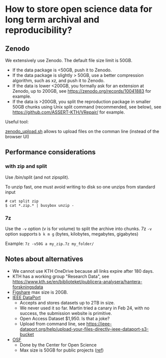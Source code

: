 # How to store open science data for long term archival and reproducibility?

## Zenodo

We extensively use Zenodo. The default file size limit is 50GB. 

* If the data package is <50GB, push it to Zenodo.
* If the data package is slightly > 50GB, use a better compression algorithm, such as xz, and push it to Zenodo.
* If the data is lower <200GB,  you formally ask for an extension at Zenodo, up to 200GB, see https://zenodo.org/records/10041883 for example.
* If the data is >200GB, you split the reproduction package in smaller 50GB chunks using Unix split command (recommended, see below), see https://github.com/ASSERT-KTH/VRepair/ for example. 

Useful tool:

[zenodo_upload.sh](https://github.com/jhpoelen/zenodo-upload/) allows to upload files on the comman line (instead of the browser UI)

## Performance considerations

### with zip and split

Use /bin/split (and not zipsplit).

To unzip fast, one must avoid writing to disk so one unzips from standard input

```
# cat split zip
$ cat *.zip.* | busybox unzip -
```

### 7z 

Use the `-v` option (v is for volume) to split the archive into chunks. 
 7z `-v` option supports `b k m g` (bytes, kilobytes, megabytes, gigabytes)

Example:
`7z -v50G a my_zip.7z my_folder/`

## Notes about alternatives

* We cannot use KTH OneDrive because all links expire after 180 days.
* KTH has a working group "Research Data", see <https://www.kth.se/en/biblioteket/publicera-analysera/hantera-forskningsdata> 
* [Figshare](https://figshare.com/) max size is 20GB.
* [IEEE DataPort](https://ieee-dataport.org/) 
  - Accepts and stores datasets up to 2TB in size. 
  - We never used it so far. Martin tried a canary in Feb 24, with no success, the submission website is primitive.
  - Open Access Dataset $1,950. Is that a joke?
  - Upload from command line, see https://ieee-dataport.org/help/upload-your-files-directly-ieee-dataport-s3-bucket
* [OSF](https://osf.io/)
  - Done by the Center for Open Science
  - Max size is 50GB for public projects ([ref](https://help.osf.io/article/137-osf-storage-caps))
